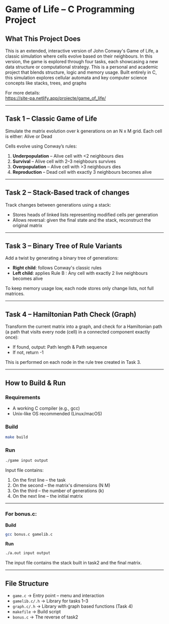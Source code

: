 # Game of Life – C Programming Project

## What This Project Does
This is an extended, interactive version of John Conway's Game of Life, a classic simulation where cells evolve based on their neighbours. In this version, the game is explored through four tasks, each showcasing a new data structure or computational strategy. This is a personal and academic project that blends structure, logic and memory usage. Built entirely in C, this simulation explores cellular automata and key computer science concepts like stacks, trees, and graphs 

For more details:  
https://site-pa.netlify.app/proiecte/game_of_life/

---

## Task 1 – Classic Game of Life
Simulate the matrix evolution over k generations on an N x M grid. Each cell is either: Alive or Dead  

Cells evolve using Conway’s rules:

1. **Underpopulation** – Alive cell with <2 neighbours dies  
2. **Survival** – Alive cell with 2–3 neighbours survives  
3. **Overpopulation** – Alive cell with >3 neighbours dies  
4. **Reproduction** – Dead cell with exactly 3 neighbours becomes alive  

---

## Task 2 – Stack-Based track of changes
Track changes between generations using a stack:  
- Stores heads of linked lists representing modified cells per generation  
- Allows reversal: given the final state and the stack, reconstruct the original matrix  

---

## Task 3 – Binary Tree of Rule Variants
Add a twist by generating a binary tree of generations:

- **Right child**: follows Conway's classic rules  
- **Left child**: applies Rule B : Any cell with exactly 2 live neighbours becomes alive  

To keep memory usage low, each node stores only change lists, not full matrices.  

---

## Task 4 – Hamiltonian Path Check (Graph)
Transform the current matrix into a graph, and check for a Hamiltonian path (a path that visits every node (cell) in a connected component exactly once):

- If found, output: Path length & Path sequence  
- If not, return -1  

This is performed on each node in the rule tree created in Task 3.  

---

## How to Build & Run

### Requirements
- A working C compiler (e.g., gcc)  
- Unix-like OS recommended (Linux/macOS)  

### Build
```bash
make build
```

### Run
```bash
./game input output
```

Input file contains:  
1. On the first line – the task  
2. On the second – the matrix's dimensions (N M)  
3. On the third – the number of generations (k)  
4. On the next line – the initial matrix  

---

### For bonus.c:
**Build**
```bash
gcc bonus.c gamelib.c
```

**Run**
```bash
./a.out input output
```

The input file contains the stack built in task2 and the final matrix.  

---

## File Structure
- `game.c` → Entry point – menu and interaction  
- `gamelib.c/.h` → Library for tasks 1–3  
- `graph.c/.h` → Library with graph based functions (Task 4)  
- `makefile` → Build script  
- `bonus.c` → The reverse of task2  
